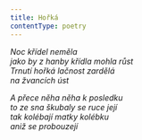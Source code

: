 ```yaml
---
title: Hořká
contentType: poetry
---
```


<section>

_Noc křídel neměla  
jako by z hanby křídla mohla růst  
Trnutí hořká lačnost zardělá  
na žvancích úst_

</section>

<section>

_A přece něha něha k posledku  
to ze sna škubaly se ruce její  
tak kolébají matky kolébku  
aniž se probouzejí_

</section>
